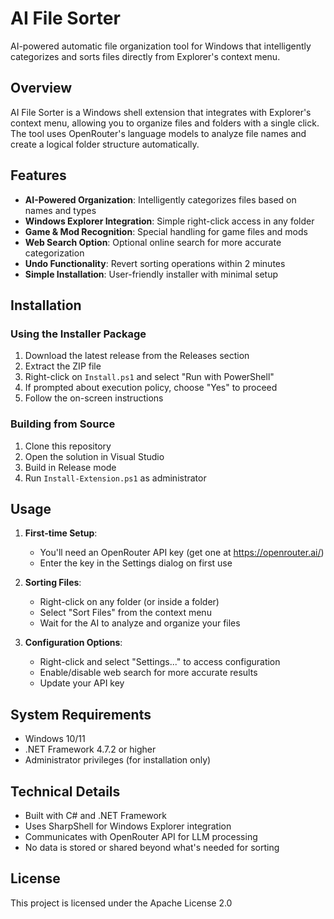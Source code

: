 # AI File Sorter

AI-powered automatic file organization tool for Windows that intelligently categorizes and sorts files directly from Explorer's context menu.

## Overview

AI File Sorter is a Windows shell extension that integrates with Explorer's context menu, allowing you to organize files and folders with a single click. The tool uses OpenRouter's language models to analyze file names and create a logical folder structure automatically.

## Features

- **AI-Powered Organization**: Intelligently categorizes files based on names and types
- **Windows Explorer Integration**: Simple right-click access in any folder
- **Game & Mod Recognition**: Special handling for game files and mods
- **Web Search Option**: Optional online search for more accurate categorization
- **Undo Functionality**: Revert sorting operations within 2 minutes
- **Simple Installation**: User-friendly installer with minimal setup

## Installation

### Using the Installer Package

1. Download the latest release from the Releases section
2. Extract the ZIP file
3. Right-click on `Install.ps1` and select "Run with PowerShell"
4. If prompted about execution policy, choose "Yes" to proceed
5. Follow the on-screen instructions

### Building from Source

1. Clone this repository
2. Open the solution in Visual Studio
3. Build in Release mode
4. Run `Install-Extension.ps1` as administrator

## Usage

1. **First-time Setup**:
   - You'll need an OpenRouter API key (get one at https://openrouter.ai/)
   - Enter the key in the Settings dialog on first use

2. **Sorting Files**:
   - Right-click on any folder (or inside a folder)
   - Select "Sort Files" from the context menu
   - Wait for the AI to analyze and organize your files

3. **Configuration Options**:
   - Right-click and select "Settings..." to access configuration
   - Enable/disable web search for more accurate results
   - Update your API key

## System Requirements

- Windows 10/11
- .NET Framework 4.7.2 or higher
- Administrator privileges (for installation only)

## Technical Details

- Built with C# and .NET Framework
- Uses SharpShell for Windows Explorer integration
- Communicates with OpenRouter API for LLM processing
- No data is stored or shared beyond what's needed for sorting

## License

This project is licensed under the Apache License 2.0
